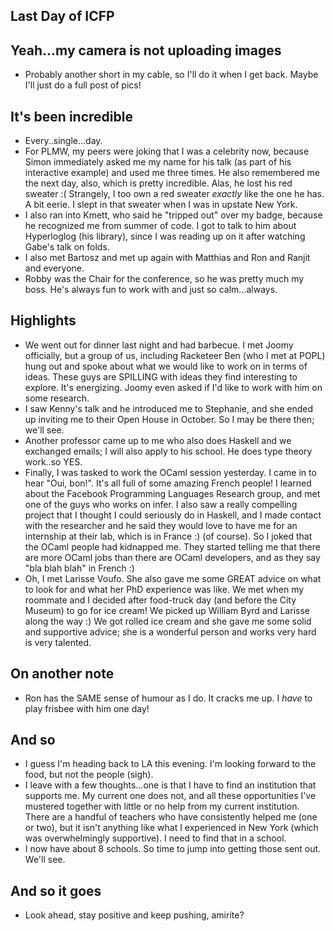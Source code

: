 ## Last Day of ICFP

## Yeah...my camera is not uploading images
- Probably another short in my cable, so I'll do it when I get back.
  Maybe I'll just do a full post of pics!
  
## It's been incredible
- Every..single...day.
- For PLMW, my peers were joking that I was a celebrity now, because Simon immediately asked 
  me my name for his talk (as part of his interactive example) and used me three times. He also
  remembered me the next day, also, which is pretty incredible. Alas, he lost his red sweater :(
  Strangely, I too own a red sweater *exactly* like the one he has. A bit eerie. I slept in that
  sweater when I was in upstate New York.
- I also ran into Kmett, who said he "tripped out" over my badge, because he recognized me from
  summer of code. I got to talk to him about Hyperloglog (his library), since I was reading up on
  it after watching Gabe's talk on folds. 
- I also met Bartosz and met up again with Matthias and Ron and Ranjit and everyone.
- Robby was the Chair for the conference, so he was pretty much my boss. He's always fun to work with
  and just so calm...always.
  
## Highlights
- We went out for dinner last night and had barbecue. I met Joomy officially, but a group of us, including
  Racketeer Ben (who I met at POPL) hung out and spoke about what we would like to work on in terms 
  of ideas. These guys are SPILLING with ideas they find interesting to explore. It's energizing.
  Joomy even asked if I'd like to work with him on some research.
- I saw Kenny's talk and he introduced me to Stephanie, and she ended up inviting me to their Open House in
  October. So I may be there then; we'll see.
- Another professor came up to me who also does Haskell and we exchanged emails; I will also apply to his
  school. He does type theory work..so YES.
- Finally, I was tasked to work the OCaml session yesterday. I came in to hear "Oui, bon!". It's all full
  of some amazing French people! I learned about the Facebook Programming Languages Research group, and met
  one of the guys who works on infer. I also saw a really compelling project that I thought I could seriously
  do in Haskell, and I made contact with the researcher and he said they would love to have me for an internship
  at their lab, which is in France :) (of course). So I joked that the OCaml people had kidnapped me. They started
  telling me that there are more OCaml jobs than there are OCaml developers, and as they say "bla blah blah" in French :)
- Oh, I met Larisse Voufo. She also gave me some GREAT advice on what to look for and what her PhD experience was like.
  We met when my roommate and I decided after food-truck day (and before the City Museum) to go for ice cream!
  We picked up William Byrd and Larisse along the way :) We got rolled ice cream and she gave me some solid and supportive
  advice; she is a wonderful person and works very hard is very talented.
  
## On another note
- Ron has the SAME sense of humour as I do. It cracks me up. I *have* to play frisbee with him one day!

## And so
- I guess I'm heading back to LA this evening. I'm looking forward to the food, but not the people (sigh).
- I leave with a few thoughts...one is that I have to find an institution that supports me. My current one
  does not, and all these opportunities I've mustered together with little or no help from my current
  institution. There are a handful of teachers who have consistently helped me (one or two), but it isn't
  anything like what I experienced in New York (which was overwhelmingly supportive). I need to find that
  in a school. 
- I now have about 8 schools. So time to jump into getting those sent out. We'll see.

## And so it goes
- Look ahead, stay positive and keep pushing, amirite?
